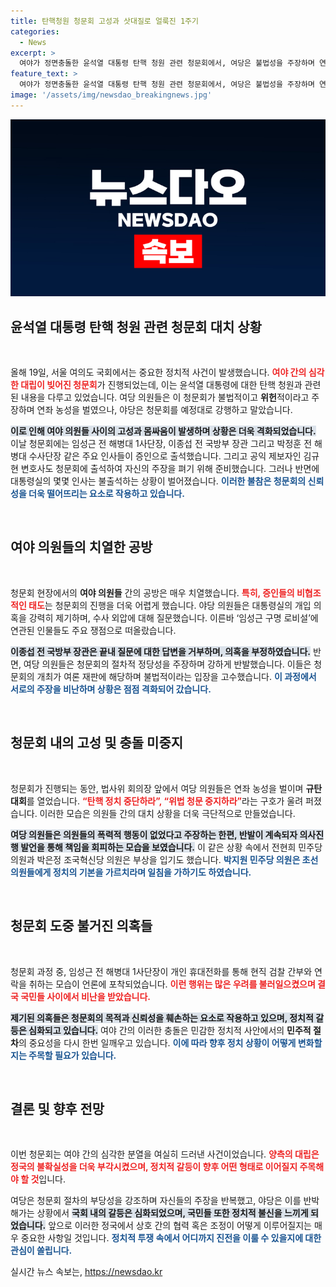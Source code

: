 ```yaml
---
title: 탄핵청원 청문회 고성과 삿대질로 얼룩진 1주기
categories:
  - News
excerpt: >
  여야가 정면충돌한 윤석열 대통령 탄핵 청원 관련 청문회에서, 여당은 불법성을 주장하며 연좌 농성하는 와중에도 야당은 청문회를 강행했다. 격돌 속에 증인들은 엇갈린 진술을 내놓으며 수사 외압 의혹에 대한 긴장감이 최고조에 달했다.
feature_text: >
  여야가 정면충돌한 윤석열 대통령 탄핵 청원 관련 청문회에서, 여당은 불법성을 주장하며 연좌 농성하는 와중에도 야당은 청문회를 강행했다. 격돌 속에 증인들은 엇갈린 진술을 내놓으며 수사 외압 의혹에 대한 긴장감이 최고조에 달했다.
image: '/assets/img/newsdao_breakingnews.jpg'
---
```


<p><img src="/assets/img/newsdao_breakingnews.jpg" alt="implanttips 속보" /></p>

<h2 data-ke-size="size26">윤석열 대통령 탄핵 청원 관련 청문회 대치 상황</h2>

<p data-ke-size="size16">&nbsp;</p>

<p>올해 19일, 서울 여의도 국회에서는 중요한 정치적 사건이 발생했습니다. <b><span style="color: #ee2323;">여야 간의 심각한 대립이 빚어진 청문회</span></b>가 진행되었는데, 이는 윤석열 대통령에 대한 탄핵 청원과 관련된 내용을 다루고 있었습니다. 여당 의원들은 이 청문회가 불법적이고 <b>위헌</b>적이라고 주장하며 연좌 농성을 벌였으나, 야당은 청문회를 예정대로 강행하고 말았습니다. </p>

<p><b><span style="background-color: #21538527;">이로 인해 여야 의원들 사이의 고성과 몸싸움이 발생하며 상황은 더욱 격화되었습니다.</span></b> 이날 청문회에는 임성근 전 해병대 1사단장, 이종섭 전 국방부 장관 그리고 박정훈 전 해병대 수사단장 같은 주요 인사들이 증인으로 출석했습니다. 그리고 공익 제보자인 김규현 변호사도 청문회에 출석하여 자신의 주장을 펴기 위해 준비했습니다. 그러나 반면에 대통령실의 몇몇 인사는 불출석하는 상황이 벌어졌습니다. <b><span style="color: #1a5490;">이러한 불참은 청문회의 신뢰성을 더욱 떨어뜨리는 요소로 작용하고 있습니다.</span></b></p>

<p data-ke-size="size16">&nbsp;</p>

<h2 data-ke-size="size26">여야 의원들의 치열한 공방</h2>

<p data-ke-size="size16">&nbsp;</p>

<p>청문회 현장에서의 <b>여야 의원들</b> 간의 공방은 매우 치열했습니다. <b><span style="color: #ee2323;">특히, 증인들의 비협조적인 태도</span></b>는 청문회의 진행을 더욱 어렵게 했습니다. 야당 의원들은 대통령실의 개입 의혹을 강력히 제기하며, 수사 외압에 대해 질문했습니다. 이른바 ‘임성근 구명 로비설’에 연관된 인물들도 주요 쟁점으로 떠올랐습니다.</p>

<p><b><span style="background-color: #21538527;">이종섭 전 국방부 장관은 끝내 질문에 대한 답변을 거부하며, 의혹을 부정하였습니다.</span></b> 반면, 여당 의원들은 청문회의 절차적 정당성을 주장하며 강하게 반발했습니다. 이들은 청문회의 개최가 여론 재판에 해당하며 불법적이라는 입장을 고수했습니다. <b><span style="color: #1a5490;">이 과정에서 서로의 주장을 비난하며 상황은 점점 격화되어 갔습니다.</span></b></p>

<p data-ke-size="size16">&nbsp;</p>

<h2 data-ke-size="size26">청문회 내의 고성 및 충돌 미중지</h2>

<p data-ke-size="size16">&nbsp;</p>

<p>청문회가 진행되는 동안, 법사위 회의장 앞에서 여당 의원들은 연좌 농성을 벌이며 <b>규탄대회</b>를 열었습니다. <b><span style="color: #ee2323;">“탄핵 정치 중단하라”, “위법 청문 중지하라”</span></b>라는 구호가 울려 퍼졌습니다. 이러한 모습은 의원들 간의 대치 상황을 더욱 극단적으로 만들었습니다. </p>

<p><b><span style="background-color: #21538527;">여당 의원들은 의원들의 폭력적 행동이 없었다고 주장하는 한편, 반발이 계속되자 의사진행 발언을 통해 책임을 회피하는 모습을 보였습니다.</span></b> 이 같은 상황 속에서 전현희 민주당 의원과 박은정 조국혁신당 의원은 부상을 입기도 했습니다. <b><span style="color: #1a5490;">박지원 민주당 의원은 초선 의원들에게 정치의 기본을 가르치라며 일침을 가하기도 하였습니다.</span></b></p>

<p data-ke-size="size16">&nbsp;</p>

<h2 data-ke-size="size26">청문회 도중 불거진 의혹들</h2>

<p data-ke-size="size16">&nbsp;</p>

<p>청문회 과정 중, 임성근 전 해병대 1사단장이 개인 휴대전화를 통해 현직 검찰 간부와 연락을 취하는 모습이 언론에 포착되었습니다. <b><span style="color: #ee2323;">이런 행위는 많은 우려를 불러일으켰으며 결국 국민들 사이에서 비난을 받았습니다.</span></b> </p>

<p><b><span style="background-color: #21538527;">제기된 의혹들은 청문회의 목적과 신뢰성을 훼손하는 요소로 작용하고 있으며, 정치적 갈등은 심화되고 있습니다.</span></b> 여야 간의 이러한 충돌은 민감한 정치적 사안에서의 <b>민주적 절차</b>의 중요성을 다시 한번 일깨우고 있습니다. <b><span style="color: #1a5490;">이에 따라 향후 정치 상황이 어떻게 변화할지는 주목할 필요가 있습니다.</span></b></p>

<p data-ke-size="size16">&nbsp;</p>

<h2 data-ke-size="size26">결론 및 향후 전망</h2>

<p data-ke-size="size16">&nbsp;</p>

<p>이번 청문회는 여야 간의 심각한 분열을 여실히 드러낸 사건이었습니다. <b><span style="color: #ee2323;">양측의 대립은 정국의 불확실성을 더욱 부각시켰으며, 정치적 갈등이 향후 어떤 형태로 이어질지 주목해야 할 것</span></b>입니다. </p>

<p>여당은 청문회 절차의 부당성을 강조하며 자신들의 주장을 반복했고, 야당은 이를 반박해가는 상황에서 <b><span style="background-color: #21538527;">국회 내의 갈등은 심화되었으며, 국민들 또한 정치적 불신을 느끼게 되었습니다.</span></b> 앞으로 이러한 정국에서 상호 간의 협력 혹은 조정이 어떻게 이루어질지는 매우 중요한 사항일 것입니다. <b><span style="color: #1a5490;">정치적 투쟁 속에서 어디까지 진전을 이룰 수 있을지에 대한 관심이 쏠립니다.</span></b></p>
실시간 뉴스 속보는, <a href="https://newsdao.kr" rel="dofollow">https://newsdao.kr</a>


